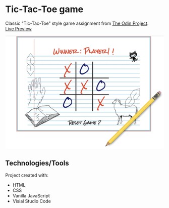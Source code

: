 # Tic-Tac-Toe game
Classic "Tic-Tac-Toe" style game
assignment from [The Odin Project](https://www.theodinproject.com/paths/full-stack-javascript/courses/javascript/lessons/tic-tac-toe).\
[Live Preview](https://douglashammer.github.io/tic-tac-toe/)

![Screenshot of Project](images/ticTacToeImage.png)

## Technologies/Tools
Project created with:
* HTML
* CSS
* Vanilla JavaScript
* Visial Studio Code
